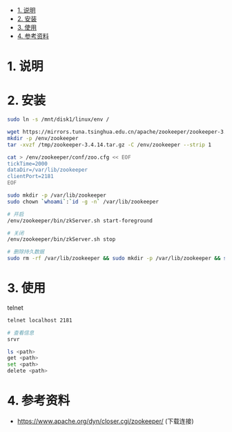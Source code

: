 
<!-- TOC -->

- [1. 说明](#1-说明)
- [2. 安装](#2-安装)
- [3. 使用](#3-使用)
- [4. 参考资料](#4-参考资料)

<!-- /TOC -->

# 1. 说明

# 2. 安装

```bash
sudo ln -s /mnt/disk1/linux/env /

wget https://mirrors.tuna.tsinghua.edu.cn/apache/zookeeper/zookeeper-3.4.14/zookeeper-3.4.14.tar.gz -O /tmp/zookeeper-3.4.14.tar.gz
mkdir -p /env/zookeeper
tar -xvzf /tmp/zookeeper-3.4.14.tar.gz -C /env/zookeeper --strip 1

cat > /env/zookeeper/conf/zoo.cfg << EOF
tickTime=2000
dataDir=/var/lib/zookeeper
clientPort=2181
EOF

sudo mkdir -p /var/lib/zookeeper
sudo chown `whoami`:`id -g -n` /var/lib/zookeeper

# 开启
/env/zookeeper/bin/zkServer.sh start-foreground

# 关闭
/env/zookeeper/bin/zkServer.sh stop

# 删除持久数据
sudo rm -rf /var/lib/zookeeper && sudo mkdir -p /var/lib/zookeeper && sudo chown `whoami`:`id -g -n` /var/lib/zookeeper

```

# 3. 使用

telnet
```bash
telnet localhost 2181

# 查看信息
srvr

ls <path>
get <path>
set <path>
delete <path>
```

# 4. 参考资料

* https://www.apache.org/dyn/closer.cgi/zookeeper/ (下载连接)

